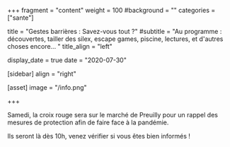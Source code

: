 +++
fragment = "content"
weight = 100
#background = ""
categories = ["sante"]

title = "Gestes barrières : Savez-vous tout ?"
#subtitle = "Au programme : découvertes, tailler des silex, escape games, piscine, lectures, et d'autres choses encore... "
title_align = "left"

display_date = true
date = "2020-07-30"
    
[sidebar]
  align = "right"

[asset]
  image = "/info.png"
  
+++

Samedi, la croix rouge sera sur le marché de Preuilly pour un rappel des mesures de protection afin de faire face à la pandémie. 

Ils seront là dès 10h, venez vérifier si vous êtes bien informés !


